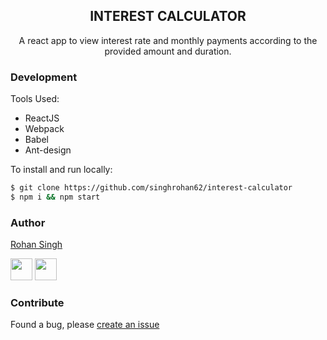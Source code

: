<h2 align="center"> INTEREST CALCULATOR </h2>
<p align="center">A react app to view interest rate and monthly payments according to the provided amount and duration.</p>

### Development
Tools Used:
* ReactJS
* Webpack
* Babel
* Ant-design

To install and run locally:

```sh
$ git clone https://github.com/singhrohan62/interest-calculator
$ npm i && npm start
```


### Author

[Rohan Singh](https://github.com/singhrohan62)

[<img src="https://image.flaticon.com/icons/svg/185/185961.svg" width="35" padding="10">](https://twitter.com/RohanSi60946214)
[<img src="https://image.flaticon.com/icons/svg/185/185964.svg" width="35" padding="10">](https://www.linkedin.com/in/rohan-singh-015003154/)


### Contribute

Found a bug, please [create an issue](https://github.com/singhrohan62/interest-calculator/issues/new)
